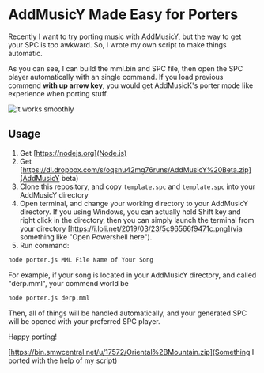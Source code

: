 # AddMusicY Made Easy for Porters

Recently I want to try porting music with AddMusicY, but the way to get your SPC is too awkward. So, I wrote my own script to make things automatic.

As you can see, I can build the mml.bin and SPC file, then open the SPC player automatically with an single command. If you load previous commend **with up arrow key**, you would get AddMusicK's porter mode like experience when porting stuff.

![it works smoothly](https://i.loli.net/2019/03/23/5c965444efbd3.png)

## Usage

1. Get [https://nodejs.org](Node.js)
2. Get [https://dl.dropbox.com/s/oqsnu42mg76runs/AddMusicY%20Beta.zip](AddMusicY beta)
3. Clone this repository, and copy `template.spc` and `template.spc` into your AddMusicY directory
4. Open terminal, and change your working directory to your AddMusicY directory. If you using Windows, you can actually hold Shift key and right click in the directory, then you can simply launch the terminal from your directory [https://i.loli.net/2019/03/23/5c96566f9471c.png](via something like "Open Powershell here").
5. Run command:

```bash
node porter.js MML File Name of Your Song
```

For example, if your song is located in your AddMusicY directory, and called "derp.mml", your commend world be

```bash
node porter.js derp.mml
```

Then, all of things will be handled automatically, and your generated SPC will be opened with your preferred SPC player.

Happy porting!

[https://bin.smwcentral.net/u/17572/Oriental%2BMountain.zip](Something I ported with the help of my script)
